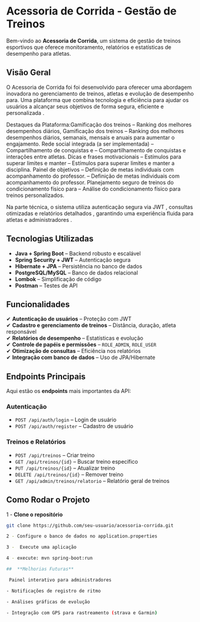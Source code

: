#  Acessoria de Corrida - Gestão de Treinos

Bem-vindo ao **Acessoria de Corrida**, um sistema de gestão de treinos esportivos que oferece monitoramento, relatórios e estatísticas de desempenho para atletas.  

##  Visão Geral
O Acessoria de Corrida foi foi desenvolvido para oferecer uma abordagem inovadora no gerenciamento de treinos, atletas e evolução de desempenho para. Uma plataforma que combina tecnologia e eficiência para ajudar os usuários a alcançar seus objetivos de forma segura, eficiente e personalizada .

 Destaques da Plataforma:Gamificação dos treinos – Ranking dos melhores desempenhos diários, Gamificação dos treinos – Ranking dos melhores desempenhos diários, semanais, mensais e anuais para aumentar o engajamento.  Rede social integrada (a ser implementada) – Compartilhamento de conquistas e – Compartilhamento de conquistas e interações entre atletas.  Dicas e frases motivacionais – Estímulos para superar limites e manter – Estímulos para superar limites e manter a disciplina. Painel de objetivos – Definição de metas individuais com acompanhamento do professor. – Definição de metas individuais com acompanhamento do professor. Planejamento seguro de treinos​ do condicionamento físico para – Análise do condicionamento físico para treinos personalizados.

Na parte técnica, o sistema utiliza autenticação segura via JWT , consultas otimizadas e relatórios detalhados , garantindo uma experiência fluida para atletas e administradores .
##  Tecnologias Utilizadas
- **Java + Spring Boot** – Backend robusto e escalável  
- **Spring Security + JWT** – Autenticação segura  
- **Hibernate + JPA** – Persistência no banco de dados  
- **PostgreSQL/MySQL** – Banco de dados relacional  
- **Lombok** – Simplificação de código  
- **Postman** – Testes de API  

##  Funcionalidades
✔ **Autenticação de usuários** – Proteção com JWT  
✔ **Cadastro e gerenciamento de treinos** – Distância, duração, atleta responsável  
✔ **Relatórios de desempenho** – Estatísticas e evolução  
✔ **Controle de papéis e permissões** – `ROLE_ADMIN`, `ROLE_USER`  
✔ **Otimização de consultas** – Eficiência nos relatórios  
✔ **Integração com banco de dados** – Uso de JPA/Hibernate  

##  Endpoints Principais
Aqui estão os **endpoints** mais importantes da API:  

### Autenticação
- `POST /api/auth/login` – Login de usuário  
- `POST /api/auth/register` – Cadastro de usuário  

### Treinos e Relatórios
- `POST /api/treinos` – Criar treino  
- `GET /api/treinos/{id}` – Buscar treino específico  
- `PUT /api/treinos/{id}` – Atualizar treino  
- `DELETE /api/treinos/{id}` – Remover treino  
- `GET /api/admin/treinos/relatorio` – Relatório geral de treinos  

##  Como Rodar o Projeto
1 - **Clone o repositório**  
```bash
git clone https://github.com/seu-usuario/acessoria-corrida.git

2 - Configure o banco de dados no application.properties

3 -  Execute uma aplicação

4 - execute: mvn spring-boot:run

##  **Melhorias Futuras**

 Painel interativo para administradores

- Notificações de registro de ritmo

- Análises gráficas de evolução

- Integração com GPS para rastreamento (strava e Garmin)

